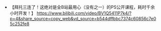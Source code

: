  - 【拜托三连了！这绝对是全B站最用心（没有之一）的PS公开课程，耗时千余小时开发！】 https://www.bilibili.com/video/BV1Q5411P7k4/?p=4&share_source=copy_web&vd_source=b544dffbbc7374c60856c7e05c252fe8